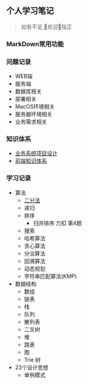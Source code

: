 ## 个人学习笔记
> 如有不足,👏欢迎👏指正

### MarkDown常用功能

### 问题记录
- WEB端
- 服务端
- 数据库相关
- 部署相关
- MacOS环境相关
- 服务器环境相关
- 业务需求相关

### 知识体系
- [业务系统项目设计](./知识体系/架构设计.md)
- [前端知识体系](./知识体系/技术体系.md)

### 学习记录
- 算法
  - [二分法](./学习记录/算法/二分法.md)
  - 递归
  - 排序
    - 归并排序 力扣 第4题
  - 搜索
  - 哈希算法
  - 贪心算法
  - 分治算法
  - 回溯算法
  - 动态规划
  - 字符串匹配算法(KMP)
- 数据结构
  - 数组
  - 链表
  - 栈
  - 队列
  - 散列表
  - 二叉树
  - 堆
  - 跳表
  - 图
  - Trie 树
- 23个设计思想
  - 单例模式
